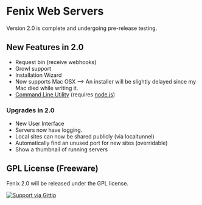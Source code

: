# Fenix Web Servers

Version 2.0 is complete and undergoing pre-release testing.

## New Features in 2.0

- Request bin (receive webhooks)
- Growl support
- Installation Wizard
- Now supports Mac OSX --> An installer will be slightly delayed since my Mac died while writing it.
- [Command Line Utility](http://github.com/coreybutler/fenix-cli) (requires [node.js](http://nodejs.org))

### Upgrades in 2.0

- New User Interface
- Servers now have logging.
- Local sites can now be shared publicly (via localtunnel)
- Automatically find an unused port for new sites (overridable)
- Show a thumbnail of running servers

## GPL License (Freeware)

Fenix 2.0 will be released under the GPL license.

[![Support via Gittip](https://rawgithub.com/twolfson/gittip-badge/0.2.0/dist/gittip.png)](https://www.gittip.com/coreybutler/)
